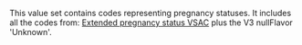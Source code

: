 This value set contains codes representing pregnancy statuses. It includes all the codes from: [Extended pregnancy status VSAC](https://vsac.nlm.nih.gov/valueset/2.16.840.1.113762.1.4.1099.24/expansion) plus the V3 nullFlavor 'Unknown'.